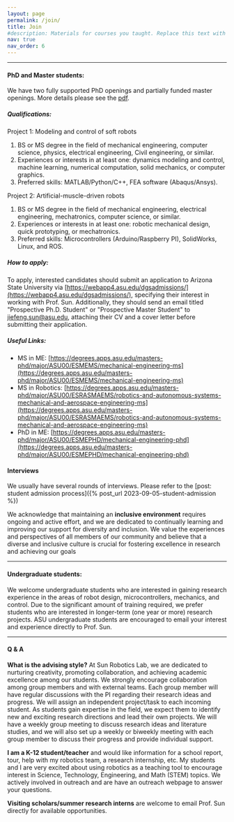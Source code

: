 ```yaml
---
layout: page
permalink: /join/
title: Join
#description: Materials for courses you taught. Replace this text with your description.
nav: true
nav_order: 6
---
```


---
#### PhD and Master students:

We have two fully supported PhD openings and partially funded master openings. More details please see the [pdf]({{site.baseurl}}/assets/pdf/PhD_opening_ASU_Sun_Robotics_Lab.pdf).


##### Qualifications:
Project 1: Modeling and control of soft robots
1. BS or MS degree in the field of mechanical engineering, computer science, physics, electrical engineering, Civil engineering, or similar.
2. Experiences or interests in at least one: dynamics modeling and control, machine learning, numerical computation, solid mechanics, or computer graphics.
3. Preferred skills: MATLAB/Python/C++, FEA software (Abaqus/Ansys).

Project 2: Artificial-muscle-driven robots
1. BS or MS degree in the field of mechanical engineering, electrical engineering, mechatronics, computer science, or similar.
2. Experiences or interests in at least one: robotic mechanical design, quick prototyping, or mechatronics.
3. Preferred skills: Microcontrollers (Arduino/Raspberry PI), SolidWorks, Linux, and ROS.

##### How to apply:
To apply, interested candidates should submit an application to Arizona State University via [https://webapp4.asu.edu/dgsadmissions/](https://webapp4.asu.edu/dgsadmissions/), specifying their interest in working with Prof. Sun. Additionally, they should send an email titled "Prospective Ph.D. Student" or "Prospective Master Student" to jiefeng.sun@asu.edu, attaching their CV and a cover letter before submitting their application.



##### Useful Links:
- MS in ME: [https://degrees.apps.asu.edu/masters-phd/major/ASU00/ESMEMS/mechanical-engineering-ms](https://degrees.apps.asu.edu/masters-phd/major/ASU00/ESMEMS/mechanical-engineering-ms)
- MS in Robotics: [https://degrees.apps.asu.edu/masters-phd/major/ASU00/ESRASMAEMS/robotics-and-autonomous-systems-mechanical-and-aerospace-engineering-ms](https://degrees.apps.asu.edu/masters-phd/major/ASU00/ESRASMAEMS/robotics-and-autonomous-systems-mechanical-and-aerospace-engineering-ms)
- PhD in ME: [https://degrees.apps.asu.edu/masters-phd/major/ASU00/ESMEPHD/mechanical-engineering-phd](https://degrees.apps.asu.edu/masters-phd/major/ASU00/ESMEPHD/mechanical-engineering-phd)


#### Interviews
We usually have several rounds of interviews. Please refer to the [post: student admission process]({% post_url 2023-09-05-student-admission %})


We acknowledge that maintaining an __inclusive environment__ requires ongoing and active effort, and we are dedicated to continually learning and improving our support for diversity and inclusion. We value the experiences and perspectives of all members of our community and believe that a diverse and inclusive culture is crucial for fostering excellence in research and achieving our goals

---

#### Undergraduate students:

We welcome undergraduate students who are interested in gaining research experience in the areas of robot design, microcontrollers, mechanics, and control. Due to the significant amount of training required, we prefer students who are interested in longer-term (one year or more) research projects.
ASU undergraduate students are encouraged to email your interest and experience directly to Prof. Sun.

---


#### Q & A

__What is the advising style?__
At Sun Robotics Lab, we are dedicated to nurturing creativity, promoting collaboration, and achieving academic excellence among our students. We strongly encourage collaboration among group members and with external teams.
Each group member will have regular discussions with the PI regarding their research ideas and progress. We will assign an independent project/task to each incoming student. As students gain expertise in the field, we expect them to identify new and exciting research directions and lead their own projects.
We will have a weekly group meeting to discuss research ideas and literature studies, and we will also set up a weekly or biweekly meeting with each group member to discuss their progress and provide individual support.



 __I am a K-12 student/teacher__ and would like information for a school report, tour, help with my robotics team, a research internship, etc. My students and I are very excited about using robotics as a teaching tool to encourage interest in Science, Technology, Engineering, and Math (STEM) topics. We actively involved in outreach and are have an outreach webpage to answer your questions.


__Visiting scholars/summer research interns__ are welcome to email Prof. Sun directly for available opportunities.